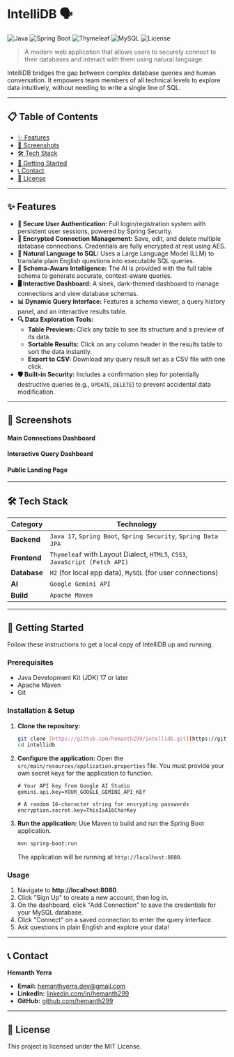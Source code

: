 # IntelliDB 🗣️

![Java](https://img.shields.io/badge/Java-17-blue?logo=java&logoColor=white)
![Spring Boot](https://img.shields.io/badge/Spring_Boot-3.3.2-green?logo=spring&logoColor=white)
![Thymeleaf](https://img.shields.io/badge/Thymeleaf-3.1-green?logo=thymeleaf&logoColor=white)
![MySQL](https://img.shields.io/badge/MySQL-8.0-blue?logo=mysql&logoColor=white)
![License](https://img.shields.io/badge/License-MIT-yellow)

> A modern web application that allows users to securely connect to their databases and interact with them using natural language.

IntelliDB bridges the gap between complex database queries and human conversation. It empowers team members of all technical levels to explore data intuitively, without needing to write a single line of SQL.

---

## 📋 Table of Contents

- [✨ Features](#-features)
- [📸 Screenshots](#-screenshots)
- [🛠️ Tech Stack](#-tech-stack)
- [🚀 Getting Started](#-getting-started)
- [📞 Contact](#-contact)
- [📄 License](#-license)

---

## ✨ Features

* **🔐 Secure User Authentication:** Full login/registration system with persistent user sessions, powered by Spring Security.
* **💾 Encrypted Connection Management:** Save, edit, and delete multiple database connections. Credentials are fully encrypted at rest using AES.
* **💬 Natural Language to SQL:** Uses a Large Language Model (LLM) to translate plain English questions into executable SQL queries.
* **🧠 Schema-Aware Intelligence:** The AI is provided with the full table schema to generate accurate, context-aware queries.
* **🖥️ Interactive Dashboard:** A sleek, dark-themed dashboard to manage connections and view database schemas.
* **📊 Dynamic Query Interface:** Features a schema viewer, a query history panel, and an interactive results table.
* **🔍 Data Exploration Tools:**
    * **Table Previews:** Click any table to see its structure and a preview of its data.
    * **Sortable Results:** Click on any column header in the results table to sort the data instantly.
    * **Export to CSV:** Download any query result set as a CSV file with one click.
* **🛡️ Built-in Security:** Includes a confirmation step for potentially destructive queries (e.g., `UPDATE`, `DELETE`) to prevent accidental data modification.

---

## 📸 Screenshots

#### Main Connections Dashboard


#### Interactive Query Dashboard


#### Public Landing Page


---

## 🛠️ Tech Stack

| Category   | Technology                                                                              |
|------------|-----------------------------------------------------------------------------------------|
| **Backend** | `Java 17`, `Spring Boot`, `Spring Security`, `Spring Data JPA`                            |
| **Frontend** | `Thymeleaf` with Layout Dialect, `HTML5`, `CSS3`, `JavaScript (Fetch API)`               |
| **Database** | `H2` (for local app data), `MySQL` (for user connections)                               |
| **AI** | `Google Gemini API`                                                                     |
| **Build** | `Apache Maven`                                                                          |

---

## 🚀 Getting Started

Follow these instructions to get a local copy of IntelliDB up and running.

### Prerequisites

* Java Development Kit (JDK) 17 or later
* Apache Maven
* Git

### Installation & Setup

1.  **Clone the repository:**
    ```bash
    git clone [https://github.com/hemanth299/intellidb.git](https://github.com/hemanth299/intellidb.git)
    cd intellidb
    ```

2.  **Configure the application:**
    Open the `src/main/resources/application.properties` file. You must provide your own secret keys for the application to function.

    ```properties
    # Your API key from Google AI Studio
    gemini.api.key=YOUR_GOOGLE_GEMINI_API_KEY

    # A random 16-character string for encrypting passwords
    encryption.secret.key=ThisIsA16CharKey
    ```

3.  **Run the application:**
    Use Maven to build and run the Spring Boot application.
    ```bash
    mvn spring-boot:run
    ```
    The application will be running at `http://localhost:8080`.

### Usage

1.  Navigate to **http://localhost:8080**.
2.  Click "Sign Up" to create a new account, then log in.
3.  On the dashboard, click "Add Connection" to save the credentials for your MySQL database.
4.  Click "Connect" on a saved connection to enter the query interface.
5.  Ask questions in plain English and explore your data!

---

## 📞 Contact

**Hemanth Yerra**

-   **Email:** hemanthyerra.dev@gmail.com
-   **LinkedIn:** [linkedin.com/in/hemanth299](https://www.linkedin.com/in/hemanth299/)
-   **GitHub:** [github.com/hemanth299](https://github.com/hemanth299)

---

## 📄 License

This project is licensed under the MIT License.
